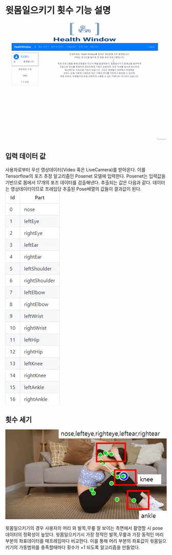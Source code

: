 # 윗몸일으키기 횟수 기능 설명
![sit_up](./data/img/sit_up_demo_gifver.gif) 


## 입력 데이터 값
사용자로부터 우선 영상데이터(Video 혹은 LiveCamera)를 받아온다. 이를 Tensorflow의 포즈 추정 알고리즘인 Posenet 모델에 입력한다. Posenet는 입력값을 기반으로 몸에서 17개의 포즈 데이터를 검출해낸다. 추출되는 값은 다음과 같다.
데이터는 영상데이터이므로 프레임당 추출된 Pose배열의 값들이 결과값이 된다.
<img src="./data/img/pose_data.PNG">

## 횟수 세기
<img src="./data/img/sit_up_desc.PNG">

윗몸일으키기의 경우 사용자의 머리 와 발목,무릎 잘 보이는 측면에서 촬영할 시 pose데이터의 정확성이 높았다. 윗몸일으키기시 가장 정적인 발목,무릎과 가장 동적인 머리부분의 좌표데이터를 매프레임마다 비교한다. 이를 통해 머리 부분의 좌표값이 윗몸일으키기의 가동범위를 충족할때마다 횟수가 +1 되도록 알고리즘을 만들었다.




